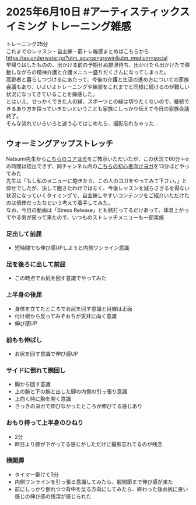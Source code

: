 # 2025年6月10日 #アーティスティックスイミング トレーニング雑感
トレーニング25分  
これまでのレッスン・自主練・筋トレ雑感まとめはこちらから  
https://as.underwater.jp/?utm_source=growin&utm_medium=social  
早帰りはしたものの、出かける前の予期せぬ排泄待ち、出かけたら出かけたで移動しながらの精神介護と介護メニュー盛りだくさんになってしまった。  
高齢者と暮らしつづけるにあたって、今後の介護と生活の進め方についての家族会議もあり、いよいよトレーニングや練習をこれまでと同様に続けるのが難しい状況になってきていることを痛感した。  
とはいえ、せっかくできた人の縁、スポーツとの縁は切りたくないので、継続できるあり方を探っていきたいということも家族にしっかり伝えて今日の家族会議終了。    
そんな流れでいろいろと迷う心ではじめたら、撮影忘れちゃった…  
## ウォーミングアップストレッチ
Natsumi先生から[こちらのコアヨガ](https://www.youtube.com/watch?v=zr_htcuzUY8)をご教示いただいたが、この状況で60分＋αの時間は捻出できず、同チャンネル内の[こちらの初心者向けヨガ](https://www.youtube.com/watch?v=koUi-AgsowQ)を13分ほどやってみた  
先生は「もし私のメニューに飽きたら、この人のヨガをやってみて下さい。」と仰せでしたが、決して飽きたわけではなく、今後レッスンを減らさざるを得ない状況になっていくタイミングで、自主練しやすいコンテンツをご紹介いただけたのは僥倖だったなという考えで着手してみた。  
なお、今日の動画は「Stress Release」とも銘打ってるだけあって、体温上がってやる気が戻って来たので、いつものストレッチメニューも一部実施  
### 足出して前屈
- 短時間でも伸び感UPしようと内側ワンライン意識
### 足を後ろに出して前屈
- この時点でお尻を回す意識でやってみた
### 上半身の後屈
- 身体を立てたところでお尻を回す意識と目線は正面
- 付け根から反ってみぞおちが天井に向く意識
- 伸び感UP
### 前もも伸ばし
- お尻を回す意識で伸び感UP
### サイドに倒れて腕回し
- 胸から回す意識
- 上の腕と下の腕と出した脚の内側の引っ張り意識
- 上向く時に胸を開く意識
- さっきのヨガで伸びなかったところが伸びてる感じあり
### おもり持って上半身のひねり
- 2分
- 昨日より膝が下がってる感じがしただけに撮影忘れてるのが残念
### 横開脚
- タイマー掛けて3分
- 内側ワンラインを引っ張る意識してみたら、股関節まで伸び感が来た
- 前にしっかり倒れつつ背中を反る方向にしてみたら、終わった後お尻に良い感じの伸び感の残滓が感じられた